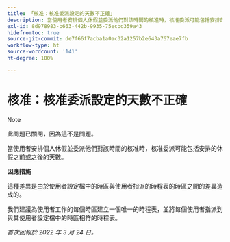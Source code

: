```yaml
---
title: 「核准：核准委派設定的天數不正確」
description: 當使用者安排個人休假並委派他們對該時間的核准時，核准委派可能包括安排的休假之前或之後的天數。
exl-id: 8d978983-b663-442b-9935-75ecbd359a43
hidefromtoc: true
source-git-commit: de7f66f7acba1a0ac32a1257b2e643a767eae7fb
workflow-type: ht
source-wordcount: '141'
ht-degree: 100%

---
```


# 核准：核准委派設定的天數不正確

>[!NOTE]
>
>此問題已關閉，因為這不是問題。

當使用者安排個人休假並委派他們對該時間的核准時，核准委派可能包括安排的休假之前或之後的天數。

**因應措施**

這種差異是由於使用者設定檔中的時區與使用者指派的時程表的時區之間的差異造成的。

我們建議為使用者工作的每個時區建立一個唯一的時程表，並將每個使用者指派到與其使用者設定檔中的時區相符的時程表。

_首次回報於 2022 年 3 月 24 日。_
